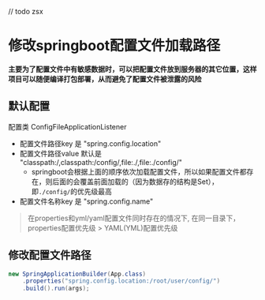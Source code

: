 // todo zsx

# 修改springboot配置文件加载路径

**主要为了配置文件中有敏感数据时，可以把配置文件放到服务器的其它位置，这样项目可以随便编译打包部署，从而避免了配置文件被泄露的风险**

## 默认配置

配置类  ConfigFileApplicationListener

- 配置文件路径key 是 "spring.config.location"
- 配置文件路径value 默认是 "classpath:/,classpath:/config/,file:./,file:./config/"
  - springboot会根据上面的顺序依次加载配置文件，所以如果配置文件都存在，则后面的会覆盖前面加载的（因为数据存的结构是Set），即`./config/`的优先级最高
- 配置文件名称key 是 "spring.config.name"


> 在properties和yml/yaml配置文件同时存在的情况下, 在同一目录下，properties配置优先级 > YAML(YML)配置优先级


## 修改配置文件路径

```java
new SpringApplicationBuilder(App.class)
    .properties("spring.config.location:/root/user/config/")
    .build().run(args);
```


